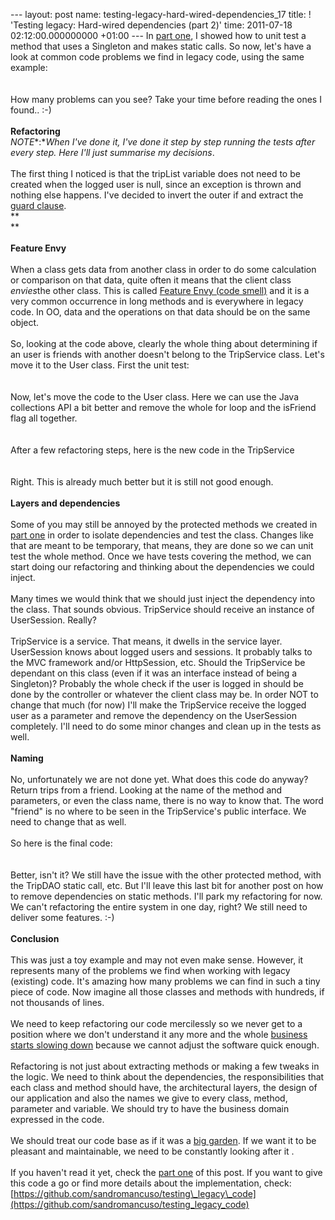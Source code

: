 --- layout: post name: testing-legacy-hard-wired-dependencies\_17 title:
! 'Testing legacy: Hard-wired dependencies (part 2)' time: 2011-07-18
02:12:00.000000000 +01:00 --- In [part
one](http://craftedsw.blogspot.com/2011/07/testing-legacy-hard-wired-dependencies.html),
I showed how to unit test a method that uses a Singleton and makes
static calls. So now, let's have a look at common code problems we find
in legacy code, using the same example:\
\
\
How many problems can you see? Take your time before reading the ones I
found.. :-)\
\
**Refactoring**\
*NOTE**:**When I've done it, I've done it step by step running the tests
after every step. Here I'll just summarise my decisions*. \
\
The first thing I noticed is that the tripList variable does not need to
be created when the logged user is null, since an exception is thrown
and nothing else happens. I've decided to invert the outer if and
extract the [guard clause](http://c2.com/cgi/wiki?GuardClause). \
 **\
**\
\
**Feature Envy**\
\
When a class gets data from another class in order to do some
calculation or comparison on that data, quite often it means that the
client class *envies*the other class. This is called [Feature Envy (code
smell)](http://c2.com/cgi/wiki?FeatureEnvySmell) and it is a very common
occurrence in long methods and is everywhere in legacy code. In OO, data
and the operations on that data should be on the same object.  \
\
So, looking at the code above, clearly the whole thing about determining
if an user is friends with another doesn't belong to the TripService
class. Let's move it to the User class. First the unit test:\
\
\
Now, let's move the code to the User class. Here we can use the Java
collections API a bit better and remove the whole for loop and the
isFriend flag all together.\
\
\
After a few refactoring steps, here is the new code in the TripService\
\
\
Right. This is already much better but it is still not good enough.\
\
**Layers and dependencies**\
\
Some of you may still be annoyed by the protected methods we created in
[part
one](http://craftedsw.blogspot.com/2011/07/testing-legacy-hard-wired-dependencies.html)
in order to isolate dependencies and test the class. Changes like that
are meant to be temporary, that means, they are done so we can unit test
the whole method. Once we have tests covering the method, we can start
doing our refactoring and thinking about the dependencies we could
inject.\
\
Many times we would think that we should just inject the dependency into
the class. That sounds obvious. TripService should receive an instance
of UserSession. Really?\
\
TripService is a service. That means, it dwells in the service layer.
UserSession knows about logged users and sessions. It probably talks to
the MVC framework and/or HttpSession, etc. Should the TripService be
dependant on this class (even if it was an interface instead of being a
Singleton)? Probably the whole check if the user is logged in should be
done by the controller or whatever the client class may be. In order NOT
to change that much (for now) I'll make the TripService receive the
logged user as a parameter and remove the dependency on the UserSession
completely. I'll need to do some minor changes and clean up in the tests
as well.\
\
**Naming**\
\
No, unfortunately we are not done yet. What does this code do anyway?
Return trips from a friend. Looking at the name of the method and
parameters, or even the class name, there is no way to know that. The
word "friend" is no where to be seen in the TripService's public
interface. We need to change that as well.\
\
So here is the final code:\
\
\
Better, isn't it? We still have the issue with the other protected
method, with the TripDAO static call, etc. But I'll leave this last bit
for another post on how to remove dependencies on static methods. I'll
park my refactoring for now. We can't refactoring the entire system in
one day, right? We still need to deliver some features. :-)\
\
**Conclusion**\
\
This was just a toy example and may not even make sense. However, it
represents many of the problems we find when working with legacy
(existing) code. It's amazing how many problems we can find in such a
tiny piece of code. Now imagine all those classes and methods with
hundreds, if not thousands of lines.\
\
We need to keep refactoring our code mercilessly so we never get to a
position where we don't understand it any more and the whole [business
starts slowing
down](http://craftedsw.blogspot.com/2010/09/bad-code-invisible-threat.html)
because we cannot adjust the software quick enough.\
\
Refactoring is not just about extracting methods or making a few tweaks
in the logic. We need to think about the dependencies, the
responsibilities that each class and method should have, the
architectural layers, the design of our application and also the names
we give to every class, method, parameter and variable. We should try to
have the business domain expressed in the code.\
\
We should treat our code base as if it was a [big
garden](http://craftedsw.blogspot.com/2010/09/bad-code-invisible-threat.html).
If we want it to be pleasant and maintainable, we need to be constantly
looking after it .\
\
If you haven't read it yet, check the [part
one](http://craftedsw.blogspot.com/2011/07/testing-legacy-hard-wired-dependencies.html)
of this post. If you want to give this code a go or find more details
about the implementation, check:
[https://github.com/sandromancuso/testing\_legacy\_code](https://github.com/sandromancuso/testing_legacy_code)
